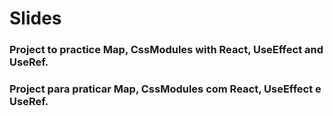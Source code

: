 <h1>Slides</h1>
<h3>Project to practice Map, CssModules with React, UseEffect and UseRef.</h3>
<h3>Project para praticar Map, CssModules com React, UseEffect e UseRef.</h3>
